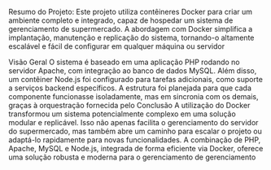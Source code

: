 Resumo do Projeto:
Este projeto utiliza contêineres Docker para criar um ambiente completo e integrado, capaz de hospedar um sistema de gerenciamento de supermercado. A abordagem com Docker simplifica a implantação, manutenção e replicação do sistema, tornando-o altamente escalável e fácil de configurar em qualquer máquina ou servidor

Visão Geral
O sistema é baseado em uma aplicação PHP rodando no servidor Apache, com integração ao banco de dados MySQL. Além disso, um contêiner Node.js foi configurado para tarefas adicionais, como suporte a serviços backend específicos. A estrutura foi planejada para que cada componente funcionasse isoladamente, mas em sincronia com os demais, graças à orquestração fornecida pelo
Conclusão
A utilização do Docker transformou um sistema potencialmente complexo em uma solução modular e replicável. Isso não apenas facilita o gerenciamento do servidor do supermercado, mas também abre um caminho para escalar o projeto ou adaptá-lo rapidamente para novas funcionalidades. A combinação de PHP, Apache, MySQL e Node.js, integrada de forma eficiente via Docker, oferece uma solução robusta e moderna para o gerenciamento de gerenciamento